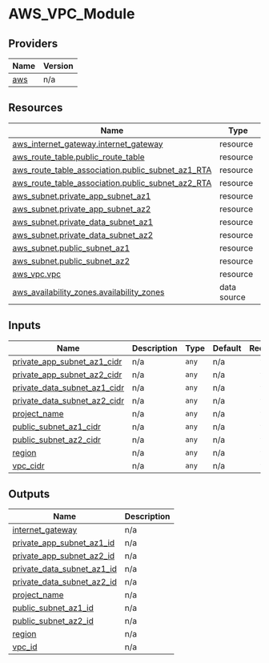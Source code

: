 # AWS_VPC_Module

## Providers

| Name | Version |
|------|---------|
| <a name="provider_aws"></a> [aws](#provider\_aws) | n/a |

## Resources

| Name | Type |
|------|------|
| [aws_internet_gateway.internet_gateway](https://registry.terraform.io/providers/hashicorp/aws/latest/docs/resources/internet_gateway) | resource |
| [aws_route_table.public_route_table](https://registry.terraform.io/providers/hashicorp/aws/latest/docs/resources/route_table) | resource |
| [aws_route_table_association.public_subnet_az1_RTA](https://registry.terraform.io/providers/hashicorp/aws/latest/docs/resources/route_table_association) | resource |
| [aws_route_table_association.public_subnet_az2_RTA](https://registry.terraform.io/providers/hashicorp/aws/latest/docs/resources/route_table_association) | resource |
| [aws_subnet.private_app_subnet_az1](https://registry.terraform.io/providers/hashicorp/aws/latest/docs/resources/subnet) | resource |
| [aws_subnet.private_app_subnet_az2](https://registry.terraform.io/providers/hashicorp/aws/latest/docs/resources/subnet) | resource |
| [aws_subnet.private_data_subnet_az1](https://registry.terraform.io/providers/hashicorp/aws/latest/docs/resources/subnet) | resource |
| [aws_subnet.private_data_subnet_az2](https://registry.terraform.io/providers/hashicorp/aws/latest/docs/resources/subnet) | resource |
| [aws_subnet.public_subnet_az1](https://registry.terraform.io/providers/hashicorp/aws/latest/docs/resources/subnet) | resource |
| [aws_subnet.public_subnet_az2](https://registry.terraform.io/providers/hashicorp/aws/latest/docs/resources/subnet) | resource |
| [aws_vpc.vpc](https://registry.terraform.io/providers/hashicorp/aws/latest/docs/resources/vpc) | resource |
| [aws_availability_zones.availability_zones](https://registry.terraform.io/providers/hashicorp/aws/latest/docs/data-sources/availability_zones) | data source |

## Inputs

| Name | Description | Type | Default | Required |
|------|-------------|------|---------|:--------:|
| <a name="input_private_app_subnet_az1_cidr"></a> [private\_app\_subnet\_az1\_cidr](#input\_private\_app\_subnet\_az1\_cidr) | n/a | `any` | n/a | yes |
| <a name="input_private_app_subnet_az2_cidr"></a> [private\_app\_subnet\_az2\_cidr](#input\_private\_app\_subnet\_az2\_cidr) | n/a | `any` | n/a | yes |
| <a name="input_private_data_subnet_az1_cidr"></a> [private\_data\_subnet\_az1\_cidr](#input\_private\_data\_subnet\_az1\_cidr) | n/a | `any` | n/a | yes |
| <a name="input_private_data_subnet_az2_cidr"></a> [private\_data\_subnet\_az2\_cidr](#input\_private\_data\_subnet\_az2\_cidr) | n/a | `any` | n/a | yes |
| <a name="input_project_name"></a> [project\_name](#input\_project\_name) | n/a | `any` | n/a | yes |
| <a name="input_public_subnet_az1_cidr"></a> [public\_subnet\_az1\_cidr](#input\_public\_subnet\_az1\_cidr) | n/a | `any` | n/a | yes |
| <a name="input_public_subnet_az2_cidr"></a> [public\_subnet\_az2\_cidr](#input\_public\_subnet\_az2\_cidr) | n/a | `any` | n/a | yes |
| <a name="input_region"></a> [region](#input\_region) | n/a | `any` | n/a | yes |
| <a name="input_vpc_cidr"></a> [vpc\_cidr](#input\_vpc\_cidr) | n/a | `any` | n/a | yes |

## Outputs

| Name | Description |
|------|-------------|
| <a name="output_internet_gateway"></a> [internet\_gateway](#output\_internet\_gateway) | n/a |
| <a name="output_private_app_subnet_az1_id"></a> [private\_app\_subnet\_az1\_id](#output\_private\_app\_subnet\_az1\_id) | n/a |
| <a name="output_private_app_subnet_az2_id"></a> [private\_app\_subnet\_az2\_id](#output\_private\_app\_subnet\_az2\_id) | n/a |
| <a name="output_private_data_subnet_az1_id"></a> [private\_data\_subnet\_az1\_id](#output\_private\_data\_subnet\_az1\_id) | n/a |
| <a name="output_private_data_subnet_az2_id"></a> [private\_data\_subnet\_az2\_id](#output\_private\_data\_subnet\_az2\_id) | n/a |
| <a name="output_project_name"></a> [project\_name](#output\_project\_name) | n/a |
| <a name="output_public_subnet_az1_id"></a> [public\_subnet\_az1\_id](#output\_public\_subnet\_az1\_id) | n/a |
| <a name="output_public_subnet_az2_id"></a> [public\_subnet\_az2\_id](#output\_public\_subnet\_az2\_id) | n/a |
| <a name="output_region"></a> [region](#output\_region) | n/a |
| <a name="output_vpc_id"></a> [vpc\_id](#output\_vpc\_id) | n/a |
